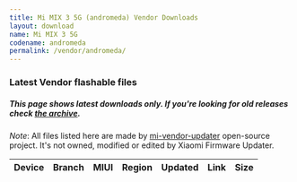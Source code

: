 ```yaml
---
title: Mi MIX 3 5G (andromeda) Vendor Downloads
layout: download
name: Mi MIX 3 5G
codename: andromeda
permalink: /vendor/andromeda/
---
```


### Latest Vendor flashable files
##### This page shows latest downloads only. If you're looking for old releases check [the archive](/archive/vendor/andromeda/).

*Note*: All files listed here are made by [mi-vendor-updater](https://github.com/TryHardDood/mi-vendor-updater) open-source project. It's not owned, modified or edited by Xiaomi Firmware Updater.

<div class="table-responsive-md" id="table-wrapper">
    <table id="vendor" class="compact table table-striped table-hover table-sm">
        <thead class="thead-dark">
            <tr>
                <th>Device</th>
                <th>Branch</th>
                <th>MIUI</th>
                <th>Region</th>
                <th>Updated</th>
                <th>Link</th>
                <th>Size</th>
            </tr>
        </thead>
        <script>loadVendorDownloads('andromeda', 'latest')</script>
    </table>
</div>
